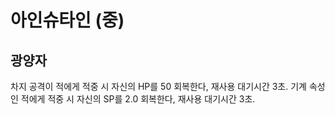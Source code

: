 # 아인슈타인 (중)

## 광양자

차지 공격이 적에게 적중 시 자신의 HP를 50 회복한다, 재사용 대기시간 3초. 기계 속성인 적에게 적중 시 자신의 SP를 2.0 회복한다, 재사용 대기시간 3초.
